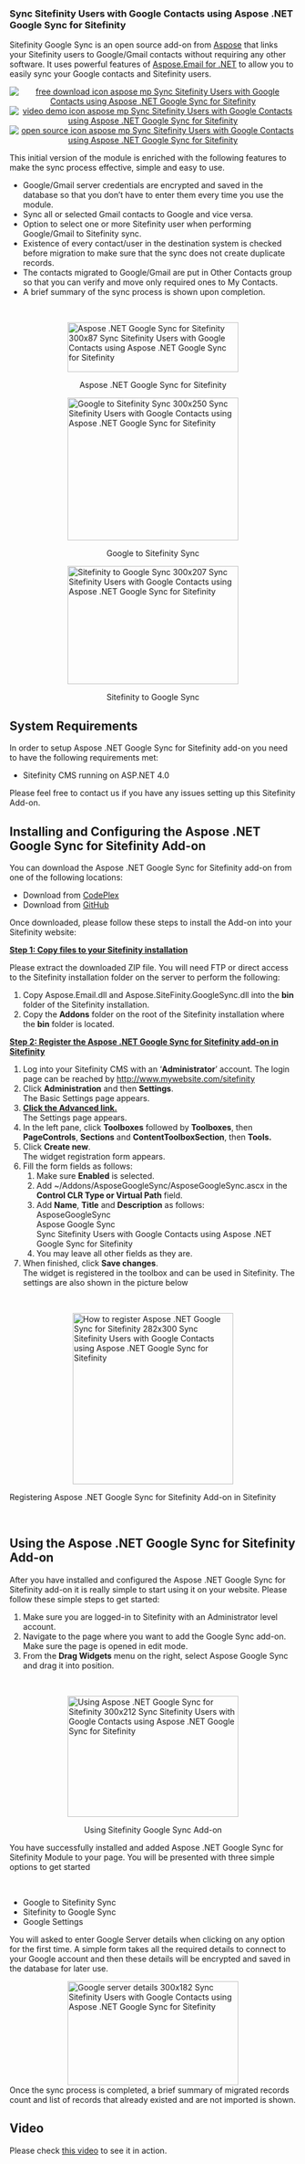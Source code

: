 <h3>Sync Sitefinity Users with Google Contacts using Aspose .NET Google Sync for Sitefinity</h3>
<div>
<p>Sitefinity Google Sync is an open source add-on from <a href="http://www.aspose.com/"> Aspose</a> that links your Sitefinity users to Google/Gmail contacts without requiring any other software. It uses powerful features of <a href="http://www.aspose.com/.net/email-component.aspx">Aspose.Email for .NET</a> to allow you to easily sync your Google contacts and Sitefinity users.</p>
<p style="text-align: center;"><a title="Free Download - Aspose .NET Google Sync for Sitefinity" href="https://asposesitefinity.codeplex.com/releases"><img title="Free Download - Aspose .NET Google Sync for Sitefinity" src="http://cdn.aspose.com/Images/marketplace/free-download-icon-aspose-mp.png" alt="free download icon aspose mp Sync Sitefinity Users with Google Contacts using Aspose .NET Google Sync for Sitefinity" /></a> <a title="Video Demo - Aspose .NET Google Sync for Sitefinity" href="https://www.youtube.com/watch?v=N3Vv4Bh84Zw"> <img title="Sync Sitefinity Users with Google Contacts using Aspose .NET Google Sync for Sitefinity" src="http://cdn.aspose.com/Images/marketplace/video-demo-icon-aspose-mp.png" alt="video demo icon aspose mp Sync Sitefinity Users with Google Contacts using Aspose .NET Google Sync for Sitefinity" /></a> <a title="Source Code - Aspose .NET Google Sync for Sitefinity" href="https://asposesitefinity.codeplex.com/SourceControl/latest"> <img title="Source Code - Aspose .NET Google Sync for Sitefinity" src="http://cdn.aspose.com/Images/marketplace/open-source-icon-aspose-mp.png" alt="open source icon aspose mp Sync Sitefinity Users with Google Contacts using Aspose .NET Google Sync for Sitefinity" /></a></p>
<p>This initial version of the module is enriched with the following features to make the sync process effective, simple and easy to use.</p>
<ul>
<li>Google/Gmail server credentials are encrypted and saved in the database so that you don&rsquo;t have to enter them every time you use the module.</li>
<li>Sync all or selected Gmail contacts to Google and vice versa.</li>
<li>Option to select one or more Sitefinity user when performing Google/Gmail to Sitefinity sync.</li>
<li>Existence of every contact/user in the destination system is checked before migration to make sure that the sync does not create duplicate records.</li>
<li>The contacts migrated to Google/Gmail are put in Other Contacts group so that you can verify and move only required ones to My Contacts.</li>
<li>A brief summary of the sync process is shown upon completion.</li>
</ul>
<p>&nbsp;</p>
<div id="attachment_19628"><a href="http://www.aspose.com/blogs/wp-content/uploads/2015/01/Aspose-.NET-Google-Sync-for-Sitefinity.png"><img style="display: block; margin-left: auto; margin-right: auto;" title="Aspose .NET Google Sync for Sitefinity" src="http://www.aspose.com/blogs/wp-content/uploads/2015/01/Aspose-.NET-Google-Sync-for-Sitefinity-300x87.png" alt="Aspose .NET Google Sync for Sitefinity 300x87 Sync Sitefinity Users with Google Contacts using Aspose .NET Google Sync for Sitefinity" width="300" height="87" /></a>
<p style="text-align: center;">Aspose .NET Google Sync for Sitefinity</p>
</div>
<div id="attachment_19629"><a href="http://www.aspose.com/blogs/wp-content/uploads/2015/01/Google-to-Sitefinity-Sync.png"><img style="display: block; margin-left: auto; margin-right: auto;" title="Google to Sitefinity Sync" src="http://www.aspose.com/blogs/wp-content/uploads/2015/01/Google-to-Sitefinity-Sync-300x250.png" alt="Google to Sitefinity Sync 300x250 Sync Sitefinity Users with Google Contacts using Aspose .NET Google Sync for Sitefinity" width="300" height="250" /></a>
<p style="text-align: center;">Google to Sitefinity Sync</p>
</div>
<div id="attachment_19630"><a href="http://www.aspose.com/blogs/wp-content/uploads/2015/01/Sitefinity-to-Google-Sync.png"><img style="display: block; margin-left: auto; margin-right: auto;" title="Sitefinity to Google Sync" src="http://www.aspose.com/blogs/wp-content/uploads/2015/01/Sitefinity-to-Google-Sync-300x207.png" alt="Sitefinity to Google Sync 300x207 Sync Sitefinity Users with Google Contacts using Aspose .NET Google Sync for Sitefinity" width="300" height="207" /></a>
<p style="text-align: center;">Sitefinity to Google Sync</p>
</div>
<h2>System Requirements</h2>
<p>In order to setup Aspose .NET Google Sync for Sitefinity add-on you need to have the following requirements met:</p>
<ul>
<li>Sitefinity CMS running on ASP.NET 4.0</li>
</ul>
<p>Please feel free to contact us if you have any issues setting up this Sitefinity Add-on.</p>
<h2>Installing and Configuring the Aspose .NET Google Sync for Sitefinity Add-on</h2>
<p>You can download the Aspose .NET Google Sync for Sitefinity add-on from one of the following locations:</p>
<ul>
<li>Download from <a href="https://asposesitefinity.codeplex.com/releases">CodePlex</a></li>
<li>Download from <a href="https://github.com/asposemarketplace/Aspose_for_Sitefinity/releases"> GitHub</a></li>
</ul>
<p>Once downloaded, please follow these steps to install the Add-on into your Sitefinity website:</p>
<p><strong><span style="text-decoration: underline;">Step 1: Copy files to your Sitefinity installation</span></strong></p>
<p>Please extract the downloaded ZIP file. You will need FTP or direct access to the Sitefinity installation folder on the server to perform the following:</p>
<ol>
<li>Copy Aspose.Email.dll and Aspose.SiteFinity.GoogleSync.dll into the <strong>bin</strong> folder of the Sitefinity installation.</li>
<li>Copy the <strong>Addons</strong> folder on the root of the Sitefinity installation where the <strong>bin</strong> folder is located.</li>
</ol>
<p><strong><span style="text-decoration: underline;">Step 2: Register the Aspose .NET Google Sync for Sitefinity add-on in Sitefinity</span></strong></p>
<ol>
<li>Log into your Sitefinity CMS with an &lsquo;<strong>Administrator</strong>&rsquo; account. The login page can be reached by <a href="http://www.mywebsite.com/sitefinity">http://www.mywebsite.com/sitefinity</a></li>
<li>Click <strong>Administration</strong> and then <strong>Settings</strong>. <br /> The Basic Settings page appears.</li>
<li><strong><span style="text-decoration: underline;">Click the Advanced link. <br /> </span></strong>The Settings page appears.</li>
<li>In the left pane, click <strong>Toolboxes</strong> followed by <strong>Toolboxes</strong>, then <strong>PageControls</strong>, <strong>Sections</strong> and <strong>ContentToolboxSection</strong>, then <strong>Tools.</strong></li>
<li>Click <strong>Create new</strong>.<br /> The widget registration form appears.</li>
<li>Fill the form fields as follows:<ol>
<li>Make sure <strong>Enabled</strong> is selected.</li>
<li>Add ~/Addons/AsposeGoogleSync/AsposeGoogleSync.ascx in the <strong>Control CLR Type or Virtual Path</strong> field.</li>
<li>Add <strong>Name</strong>, <strong>Title</strong> and <strong>Description</strong> as follows:<br /> AsposeGoogleSync<br /> Aspose Google Sync<br /> Sync Sitefinity Users with Google Contacts using Aspose .NET Google Sync for Sitefinity</li>
<li>You may leave all other fields as they are.</li>
</ol></li>
<li>When finished, click <strong>Save changes</strong>.<br /> The widget is registered in the toolbox and can be used in Sitefinity. The settings are also shown in the picture below</li>
</ol>
<p>&nbsp;</p>
<div id="attachment_19627"><a href="http://www.aspose.com/blogs/wp-content/uploads/2015/01/How-to-register-Aspose-.NET-Google-Sync-for-Sitefinity.png"><img style="display: block; margin-left: auto; margin-right: auto;" title="Registering Aspose .NET Google Sync for Sitefinity Add-on in Sitefinity" src="http://www.aspose.com/blogs/wp-content/uploads/2015/01/How-to-register-Aspose-.NET-Google-Sync-for-Sitefinity-282x300.png" alt="How to register Aspose .NET Google Sync for Sitefinity 282x300 Sync Sitefinity Users with Google Contacts using Aspose .NET Google Sync for Sitefinity" width="282" height="300" /></a>
<p>Registering Aspose .NET Google Sync for Sitefinity Add-on in Sitefinity</p>
</div>
<p>&nbsp;</p>
<h2>Using the Aspose .NET Google Sync for Sitefinity Add-on</h2>
<p>After you have installed and configured the Aspose .NET Google Sync for Sitefinity add-on it is really simple to start using it on your website. Please follow these simple steps to get started:</p>
<ol>
<li>Make sure you are logged-in to Sitefinity with an Administrator level account.</li>
<li>Navigate to the page where you want to add the Google Sync add-on. Make sure the page is opened in edit mode.</li>
<li>From the <strong>Drag Widgets</strong> menu on the right, select Aspose Google Sync and drag it into position.</li>
</ol>
<p>&nbsp;</p>
<div id="attachment_19626"><a href="http://www.aspose.com/blogs/wp-content/uploads/2015/01/Using-Aspose-.NET-Google-Sync-for-Sitefinity.png"><img style="display: block; margin-left: auto; margin-right: auto;" title="Using Sitefinity Google Sync Add-on" src="http://www.aspose.com/blogs/wp-content/uploads/2015/01/Using-Aspose-.NET-Google-Sync-for-Sitefinity-300x212.png" alt="Using Aspose .NET Google Sync for Sitefinity 300x212 Sync Sitefinity Users with Google Contacts using Aspose .NET Google Sync for Sitefinity" width="300" height="212" /></a>
<p style="text-align: center;">Using Sitefinity Google Sync Add-on</p>
</div>
<p>You have successfully installed and added Aspose .NET Google Sync for Sitefinity Module to your page. You will be presented with three simple options to get started</p>
<p>&nbsp;</p>
<ul>
<li>Google to Sitefinity Sync</li>
<li>Sitefinity to Google Sync</li>
<li>Google Settings</li>
</ul>
<p>You will asked to enter Google Server details when clicking on any option for the first time. A simple form takes all the required details to connect to your Google account and then these details will be encrypted and saved in the database for later use.</p>
<p><a href="http://www.aspose.com/blogs/wp-content/uploads/2015/01/Google-server-details.png"><img style="display: block; margin-left: auto; margin-right: auto;" title="Google server details" src="http://www.aspose.com/blogs/wp-content/uploads/2015/01/Google-server-details-300x182.png" alt="Google server details 300x182 Sync Sitefinity Users with Google Contacts using Aspose .NET Google Sync for Sitefinity" width="300" height="182" /></a>Once the sync process is completed, a brief summary of migrated records count and list of records that already existed and are not imported is shown.</p>
<h2>Video</h2>
<p>Please check <a href="https://www.youtube.com/watch?v=N3Vv4Bh84Zw">this video</a> to see it in action.</p>
<p>&nbsp;</p>
</div>